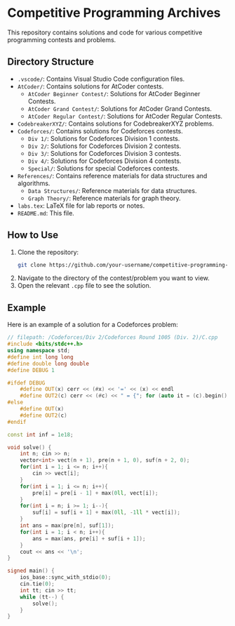 # Competitive Programming Archives

This repository contains solutions and code for various competitive programming contests and problems.

## Directory Structure

- `.vscode/`: Contains Visual Studio Code configuration files.
- `AtCoder/`: Contains solutions for AtCoder contests.
  - `AtCoder Beginner Contest/`: Solutions for AtCoder Beginner Contests.
  - `AtCoder Grand Contest/`: Solutions for AtCoder Grand Contests.
  - `AtCoder Regular Contest/`: Solutions for AtCoder Regular Contests.
- `CodebreakerXYZ/`: Contains solutions for CodebreakerXYZ problems.
- `Codeforces/`: Contains solutions for Codeforces contests.
  - `Div 1/`: Solutions for Codeforces Division 1 contests.
  - `Div 2/`: Solutions for Codeforces Division 2 contests.
  - `Div 3/`: Solutions for Codeforces Division 3 contests.
  - `Div 4/`: Solutions for Codeforces Division 4 contests.
  - `Special/`: Solutions for special Codeforces contests.
- `References/`: Contains reference materials for data structures and algorithms.
  - `Data Structures/`: Reference materials for data structures.
  - `Graph Theory/`: Reference materials for graph theory.
- `labs.tex`: LaTeX file for lab reports or notes.
- `README.md`: This file.

## How to Use

1. Clone the repository:
    ```sh
    git clone https://github.com/your-username/competitive-programming-archives.git
    ```
2. Navigate to the directory of the contest/problem you want to view.
3. Open the relevant `.cpp` file to see the solution.

## Example

Here is an example of a solution for a Codeforces problem:

```cpp
// filepath: /Codeforces/Div 2/Codeforces Round 1005 (Div. 2)/C.cpp
#include <bits/stdc++.h>
using namespace std;
#define int long long
#define double long double
#define DEBUG 1

#ifdef DEBUG
    #define OUT(x) cerr << (#x) << '=' << (x) << endl
    #define OUT2(c) cerr << (#c) << " = {"; for (auto it = (c).begin(); it != (c).end(); ++it) cerr << (it == (c).begin() ? "" : ", ") << *it; cerr << "}" << endl;
#else
    #define OUT(x)
    #define OUT2(c)
#endif

const int inf = 1e18;

void solve() {
    int n; cin >> n;
    vector<int> vect(n + 1), pre(n + 1, 0), suf(n + 2, 0);
    for(int i = 1; i <= n; i++){
        cin >> vect[i];
    }
    for(int i = 1; i <= n; i++){
        pre[i] = pre[i - 1] + max(0ll, vect[i]);
    }
    for(int i = n; i >= 1; i--){
        suf[i] = suf[i + 1] + max(0ll, -1ll * vect[i]);
    }
    int ans = max(pre[n], suf[1]);
    for(int i = 1; i < n; i++){
        ans = max(ans, pre[i] + suf[i + 1]);
    }
    cout << ans << '\n';
}

signed main() {
    ios_base::sync_with_stdio(0);
    cin.tie(0);
    int tt; cin >> tt;
    while (tt--) {
        solve();
    }
}
